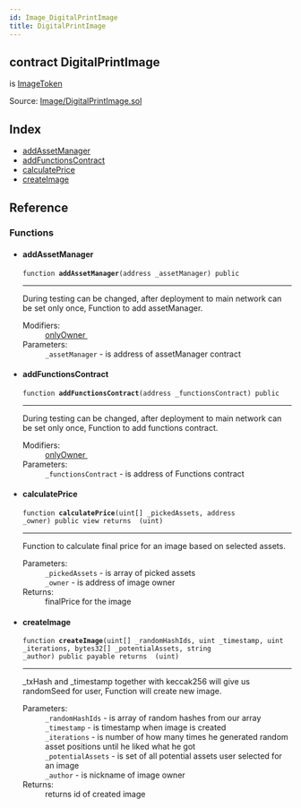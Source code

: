 ```yaml
---
id: Image_DigitalPrintImage
title: DigitalPrintImage
---
```


<div class="contract-doc"><div class="contract"><h2 class="contract-header"><span class="contract-kind">contract</span> DigitalPrintImage</h2><p class="base-contracts"><span>is</span> <a href="Image_ImageToken.html">ImageToken</a></p><div class="source">Source: <a href="git+https://github.com/DecenterApps/DigitalPrint/blob/v1.0.0/contracts/Image/DigitalPrintImage.sol" target="_blank">Image/DigitalPrintImage.sol</a></div></div><div class="index"><h2>Index</h2><ul><li><a href="Image_DigitalPrintImage.html#addAssetManager">addAssetManager</a></li><li><a href="Image_DigitalPrintImage.html#addFunctionsContract">addFunctionsContract</a></li><li><a href="Image_DigitalPrintImage.html#calculatePrice">calculatePrice</a></li><li><a href="Image_DigitalPrintImage.html#createImage">createImage</a></li></ul></div><div class="reference"><h2>Reference</h2><div class="functions"><h3>Functions</h3><ul><li><div class="item function"><span id="addAssetManager" class="anchor-marker"></span><h4 class="name">addAssetManager</h4><div class="body"><code class="signature">function <strong>addAssetManager</strong><span>(address _assetManager) </span><span>public </span></code><hr/><div class="description"><p>During testing can be changed, after deployment to main network can be set only once, Function to add assetManager.</p></div><dl><dt><span class="label-modifiers">Modifiers:</span></dt><dd><a href="Utils_Ownable.html#onlyOwner">onlyOwner </a></dd><dt><span class="label-parameters">Parameters:</span></dt><dd><div><code>_assetManager</code> - is address of assetManager contract</div></dd></dl></div></div></li><li><div class="item function"><span id="addFunctionsContract" class="anchor-marker"></span><h4 class="name">addFunctionsContract</h4><div class="body"><code class="signature">function <strong>addFunctionsContract</strong><span>(address _functionsContract) </span><span>public </span></code><hr/><div class="description"><p>During testing can be changed, after deployment to main network can be set only once, Function to add functions contract.</p></div><dl><dt><span class="label-modifiers">Modifiers:</span></dt><dd><a href="Utils_Ownable.html#onlyOwner">onlyOwner </a></dd><dt><span class="label-parameters">Parameters:</span></dt><dd><div><code>_functionsContract</code> - is address of Functions contract</div></dd></dl></div></div></li><li><div class="item function"><span id="calculatePrice" class="anchor-marker"></span><h4 class="name">calculatePrice</h4><div class="body"><code class="signature">function <strong>calculatePrice</strong><span>(uint[] _pickedAssets, address _owner) </span><span>public </span><span>view </span><span>returns  (uint) </span></code><hr/><div class="description"><p>Function to calculate final price for an image based on selected assets.</p></div><dl><dt><span class="label-parameters">Parameters:</span></dt><dd><div><code>_pickedAssets</code> - is array of picked assets</div><div><code>_owner</code> - is address of image owner</div></dd><dt><span class="label-return">Returns:</span></dt><dd>finalPrice for the image</dd></dl></div></div></li><li><div class="item function"><span id="createImage" class="anchor-marker"></span><h4 class="name">createImage</h4><div class="body"><code class="signature">function <strong>createImage</strong><span>(uint[] _randomHashIds, uint _timestamp, uint _iterations, bytes32[] _potentialAssets, string _author) </span><span>public </span><span>payable </span><span>returns  (uint) </span></code><hr/><div class="description"><p>_txHash and _timestamp together with keccak256 will give us randomSeed for user, Function will create new image.</p></div><dl><dt><span class="label-parameters">Parameters:</span></dt><dd><div><code>_randomHashIds</code> - is array of random hashes from our array</div><div><code>_timestamp</code> - is timestamp when image is created</div><div><code>_iterations</code> - is number of how many times he generated random asset positions until he liked what he got</div><div><code>_potentialAssets</code> - is set of all potential assets user selected for an image</div><div><code>_author</code> - is nickname of image owner</div></dd><dt><span class="label-return">Returns:</span></dt><dd>returns id of created image</dd></dl></div></div></li></ul></div></div></div>
